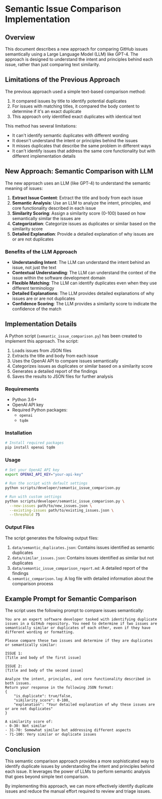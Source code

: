 # Semantic Issue Comparison Implementation

## Overview

This document describes a new approach for comparing GitHub issues semantically using a Large Language Model (LLM) like GPT-4. The approach is designed to understand the intent and principles behind each issue, rather than just comparing text similarity.

## Limitations of the Previous Approach

The previous approach used a simple text-based comparison method:
1. It compared issues by title to identify potential duplicates
2. For issues with matching titles, it compared the body content to determine if it's an exact duplicate
3. This approach only identified exact duplicates with identical text

This method has several limitations:
- It can't identify semantic duplicates with different wording
- It doesn't understand the intent or principles behind the issues
- It misses duplicates that describe the same problem in different ways
- It can't identify issues that address the same core functionality but with different implementation details

## New Approach: Semantic Comparison with LLM

The new approach uses an LLM (like GPT-4) to understand the semantic meaning of issues:

1. **Extract Issue Content**: Extract the title and body from each issue
2. **Semantic Analysis**: Use an LLM to analyze the intent, principles, and core functionality described in each issue
3. **Similarity Scoring**: Assign a similarity score (0-100) based on how semantically similar the issues are
4. **Categorization**: Categorize issues as duplicates or similar based on the similarity score
5. **Detailed Explanation**: Provide a detailed explanation of why issues are or are not duplicates

### Benefits of the LLM Approach

- **Understanding Intent**: The LLM can understand the intent behind an issue, not just the text
- **Contextual Understanding**: The LLM can understand the context of the issue within the software development domain
- **Flexible Matching**: The LLM can identify duplicates even when they use different terminology
- **Detailed Explanations**: The LLM provides detailed explanations of why issues are or are not duplicates
- **Confidence Scoring**: The LLM provides a similarity score to indicate the confidence of the match

## Implementation Details

A Python script (`semantic_issue_comparison.py`) has been created to implement this approach. The script:

1. Loads issues from JSON files
2. Extracts the title and body from each issue
3. Uses the OpenAI API to compare issues semantically
4. Categorizes issues as duplicates or similar based on a similarity score
5. Generates a detailed report of the findings
6. Saves the results to JSON files for further analysis

### Requirements

- Python 3.6+
- OpenAI API key
- Required Python packages:
  - `openai`
  - `tqdm`

### Installation

```bash
# Install required packages
pip install openai tqdm
```

### Usage

```bash
# Set your OpenAI API key
export OPENAI_API_KEY="your-api-key"

# Run the script with default settings
python scripts/developer/semantic_issue_comparison.py

# Run with custom settings
python scripts/developer/semantic_issue_comparison.py \
  --new-issues path/to/new_issues.json \
  --existing-issues path/to/existing_issues.json \
  --threshold 75
```

### Output Files

The script generates the following output files:

1. `data/semantic_duplicates.json`: Contains issues identified as semantic duplicates
2. `data/similar_issues.json`: Contains issues identified as similar but not duplicates
3. `data/semantic_issue_comparison_report.md`: A detailed report of the findings
4. `semantic_comparison.log`: A log file with detailed information about the comparison process

## Example Prompt for Semantic Comparison

The script uses the following prompt to compare issues semantically:

```
You are an expert software developer tasked with identifying duplicate issues in a GitHub repository. You need to determine if two issues are semantically similar or duplicates of each other, even if they have different wording or formatting.

Please compare these two issues and determine if they are duplicates or semantically similar:

ISSUE 1:
[Title and body of the first issue]

ISSUE 2:
[Title and body of the second issue]

Analyze the intent, principles, and core functionality described in both issues.
Return your response in the following JSON format:
{
    "is_duplicate": true/false,
    "similarity_score": 0-100,
    "explanation": "Your detailed explanation of why these issues are or are not duplicates"
}

A similarity score of:
- 0-30: Not similar
- 31-70: Somewhat similar but addressing different aspects
- 71-100: Very similar or duplicate issues
```

## Conclusion

This semantic comparison approach provides a more sophisticated way to identify duplicate issues by understanding the intent and principles behind each issue. It leverages the power of LLMs to perform semantic analysis that goes beyond simple text comparison.

By implementing this approach, we can more effectively identify duplicate issues and reduce the manual effort required to review and triage issues.